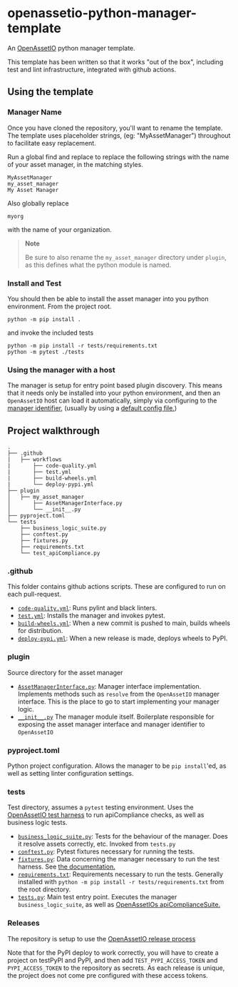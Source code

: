 # openassetio-python-manager-template

An [OpenAssetIO](https://github.com/OpenAssetIO/OpenAssetIO) python
manager template.

This template has been written so that it works "out of the box",
including test and lint infrastructure, integrated with github actions.

## Using the template

### Manager Name

Once you have cloned the repository, you'll want to rename the template.
The template uses placeholder strings, (eg: "MyAssetManager") throughout
to facilitate easy replacement.

Run a global find and replace to replace the following strings with the
name of your asset manager, in the matching styles.

```
MyAssetManager
my_asset_manager
My Asset Manager
```

Also globally replace

```
myorg
```

with the name of your organization.

> **Note**
>
> Be sure to also rename the `my_asset_manager` directory under
> `plugin`, as this defines what the python module is named.

### Install and Test

You should then be able to install the asset manager into you python
environment. From the project root.

```shell
python -m pip install .
```

and invoke the included tests

```shell
python -m pip install -r tests/requirements.txt
python -m pytest ./tests
```

### Using the manager with a host

The manager is setup for entry point based plugin discovery. This
means that it needs only be installed into your python environment, and
then an `OpenAssetIO` host can load it automatically, simply via
configuring to the [manager identifier](plugin/my_asset_manager/__init__.py#L35),
(usually by using a [default config file.](https://openassetio.github.io/OpenAssetIO/glossary.html#default_config_var))

## Project walkthrough

```
.
├── .github
|   ├── workflows
|       ├── code-quality.yml
|       ├── test.yml
|       ├── build-wheels.yml
|       └── deploy-pypi.yml
├── plugin
│   ├── my_asset_manager
│       ├── AssetManagerInterface.py
│       └── __init__.py
├── pyproject.toml
└── tests
    ├── business_logic_suite.py
    ├── conftest.py
    ├── fixtures.py
    ├── requirements.txt
    └── test_apiCompliance.py
```

### .github

This folder contains github actions scripts.
These are configured to run on each pull-request.

- [`code-quality.yml`](.github/workflows/code-quality.yml): Runs pylint
and black linters.
- [`test.yml`](.github/workflows/test.yml): Installs the manager and
invokes pytest.
- [`build-wheels.yml`](.github/workflows/build-wheels.yml): When a new
commit is pushed to main, builds wheels for distribution.
- [`deploy-pypi.yml`](.github/workflows/deploy-pypi.yml): When a new
release is made, deploys wheels to PyPI.

### plugin

Source directory for the asset manager

- [`AssetManagerInterface.py`](plugin/my_asset_manager/AssetManagerInferface.py):
Manager interface implementation. Implements methods such as `resolve`
from the `OpenAssetIO` manager interface. This is the place to go to
start implementing your manager logic.
- [`__init__.py`](plugin/my_asset_manager/__init__.py)  The manager
module itself. Boilerplate responsible for exposing the asset manager
interface and manager identifier to `OpenAssetIO`

### pyproject.toml

Python project configuration. Allows the manager to be `pip install`'ed,
as well as setting linter configuration settings.

### tests

Test directory, assumes a `pytest` testing environment. Uses the
[OpenAssetIO test
harness](https://openassetio.github.io/OpenAssetIO/testing.html#testing_manager_plugins)
to run apiCompliance checks, as well as business logic tests.

- [`business_logic_suite.py`](test/business_logic_suite.py): Tests for
the behaviour of the manager. Does it resolve assets correctly, etc.
Invoked from `tests.py`
- [`conftest.py`](test/conftest.py): Pytest fixtures necessary for
  running the tests.
- [`fixtures.py`](test/fixtures.py): Data concerning the manager
necessary to run the test harness. See [the
documentation.](https://openassetio.github.io/OpenAssetIO/testing.html#testing_manager_plugins_fixtures)
- [`requirements.txt`](test/requirements.txt): Requirements necessary to
run the tests. Generally installed with `python -m pip install -r
tests/requirements.txt` from the root directory.
- [`tests.py`](test/tests.py): Main test entry point. Executes the
 manager `business_logic_suite`, as well as [OpenAssetIOs
 apiComplianceSuite.](https://github.com/OpenAssetIO/OpenAssetIO/blob/main/src/openassetio-python/package/openassetio/test/manager/apiComplianceSuite.py)

### Releases

The repository is setup to use the [OpenAssetIO release process](https://github.com/OpenAssetIO/OpenAssetIO/blob/main/doc/contributing/PROCESS.md#release-process.)

Note that for the PyPI deploy to work correctly, you will have to create
a project on testPyPI and PyPI, and then add `TEST_PYPI_ACCESS_TOKEN`
and `PYPI_ACCESS_TOKEN` to the repository as secrets. As each release
is unique, the project does not come pre configured with these access
tokens.
